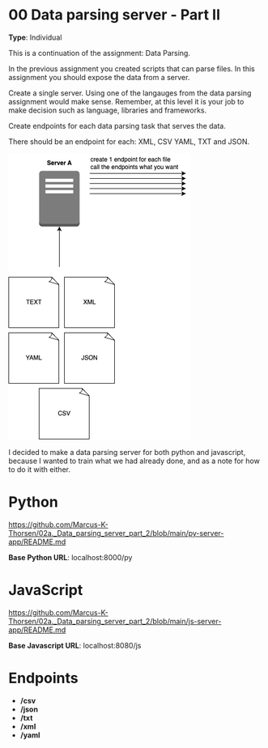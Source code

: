 # 00 Data parsing server - Part II

**Type**: Individual

This is a continuation of the assignment: Data Parsing.

In the previous assignment you created scripts that can parse files. In this assignment you should expose the data from a server.

Create a single server. Using one of the langauges from the data parsing assignment would make sense. 
Remember, at this level it is your job to make decision such as language, libraries and frameworks. 

Create endpoints for each data parsing task that serves the data. 

There should be an endpoint for each: XML, CSV YAML, TXT and JSON. 

<img src="./Data_parsing_server_Part_II.png">


I decided to make a data parsing server for both python and javascript, 
because I wanted to train what we had already done, 
and as a note for how to do it with either.


# Python
https://github.com/Marcus-K-Thorsen/02a._Data_parsing_server_part_2/blob/main/py-server-app/README.md

**Base Python URL**: localhost:8000/py



# JavaScript
https://github.com/Marcus-K-Thorsen/02a._Data_parsing_server_part_2/blob/main/js-server-app/README.md



**Base Javascript URL**: localhost:8080/js


# Endpoints

* **/csv**
* **/json**
* **/txt**
* **/xml**
* **/yaml**